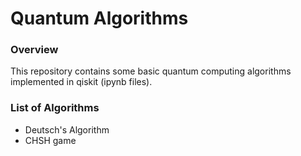 # Quantum Algorithms
### Overview
  This repository contains some basic quantum computing algorithms implemented in qiskit (ipynb files).
### List of Algorithms
- Deutsch's Algorithm
- CHSH game

<!--
- Simon's Algorithm
- Naive Approximate Cloning
-->
